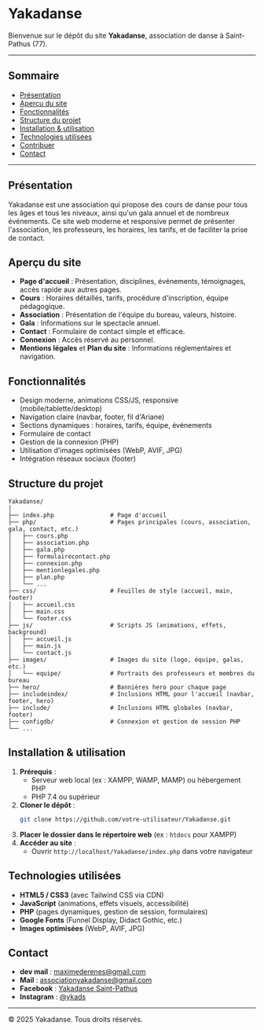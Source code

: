 # Yakadanse

Bienvenue sur le dépôt du site **Yakadanse**, association de danse à Saint-Pathus (77).

---

## Sommaire
- [Présentation](#présentation)
- [Aperçu du site](#aperçu-du-site)
- [Fonctionnalités](#fonctionnalités)
- [Structure du projet](#structure-du-projet)
- [Installation & utilisation](#installation--utilisation)
- [Technologies utilisées](#technologies-utilisées)
- [Contribuer](#contribuer)
- [Contact](#contact)

---

## Présentation
Yakadanse est une association qui propose des cours de danse pour tous les âges et tous les niveaux, ainsi qu'un gala annuel et de nombreux événements. Ce site web moderne et responsive permet de présenter l'association, les professeurs, les horaires, les tarifs, et de faciliter la prise de contact.

## Aperçu du site
- **Page d'accueil** : Présentation, disciplines, événements, témoignages, accès rapide aux autres pages.
- **Cours** : Horaires détaillés, tarifs, procédure d'inscription, équipe pédagogique.
- **Association** : Présentation de l'équipe du bureau, valeurs, histoire.
- **Gala** : Informations sur le spectacle annuel.
- **Contact** : Formulaire de contact simple et efficace.
- **Connexion** : Accès réservé au personnel.
- **Mentions légales** et **Plan du site** : Informations réglementaires et navigation.

## Fonctionnalités
- Design moderne, animations CSS/JS, responsive (mobile/tablette/desktop)
- Navigation claire (navbar, footer, fil d'Ariane)
- Sections dynamiques : horaires, tarifs, équipe, événements
- Formulaire de contact
- Gestion de la connexion (PHP)
- Utilisation d'images optimisées (WebP, AVIF, JPG)
- Intégration réseaux sociaux (footer)

## Structure du projet
```
Yakadanse/
│
├── index.php                # Page d'accueil
├── php/                     # Pages principales (cours, association, gala, contact, etc.)
│   ├── cours.php
│   ├── association.php
│   ├── gala.php
│   ├── formulairecontact.php
│   ├── connexion.php
│   ├── mentionlegales.php
│   ├── plan.php
│   └── ...
├── css/                     # Feuilles de style (accueil, main, footer)
│   ├── accueil.css
│   ├── main.css
│   └── footer.css
├── js/                      # Scripts JS (animations, effets, background)
│   ├── accueil.js
│   ├── main.js
│   └── contact.js
├── images/                  # Images du site (logo, équipe, galas, etc.)
│   └── equipe/              # Portraits des professeurs et membres du bureau
├── hero/                    # Bannières hero pour chaque page
├── includeindex/            # Inclusions HTML pour l'accueil (navbar, footer, hero)
├── include/                 # Inclusions HTML globales (navbar, footer)
├── configdb/                # Connexion et gestion de session PHP
└── ...
```

## Installation & utilisation
1. **Prérequis** :
   - Serveur web local (ex : XAMPP, WAMP, MAMP) ou hébergement PHP
   - PHP 7.4 ou supérieur
2. **Cloner le dépôt** :
   ```bash
   git clone https://github.com/votre-utilisateur/Yakadanse.git
   ```
3. **Placer le dossier dans le répertoire web** (ex : `htdocs` pour XAMPP)
4. **Accéder au site** :
   - Ouvrir `http://localhost/Yakadanse/index.php` dans votre navigateur

## Technologies utilisées
- **HTML5 / CSS3** (avec Tailwind CSS via CDN)
- **JavaScript** (animations, effets visuels, accessibilité)
- **PHP** (pages dynamiques, gestion de session, formulaires)
- **Google Fonts** (Funnel Display, Didact Gothic, etc.)
- **Images optimisées** (WebP, AVIF, JPG)

## Contact
- **dev mail** : maximederenes@gmail.com
- **Mail** : associationyakadanse@gmail.com
- **Facebook** : [Yakadanse Saint-Pathus](https://www.facebook.com/yakadanse.stpathus/)
- **Instagram** : [@ykads](https://www.instagram.com/ykads/)

---

© 2025 Yakadanse. Tous droits réservés. 
